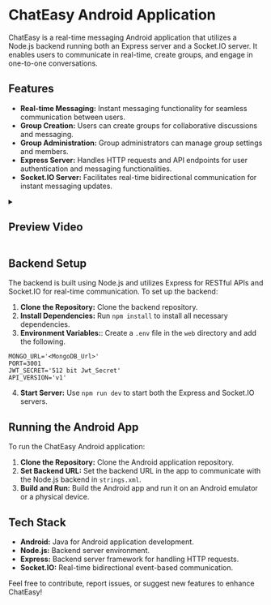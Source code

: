 # ChatEasy Android Application

ChatEasy is a real-time messaging Android application that utilizes a Node.js backend running both an Express server and a Socket.IO server. It enables users to communicate in real-time, create groups, and engage in one-to-one conversations.

## Features

- **Real-time Messaging:** Instant messaging functionality for seamless communication between users.
- **Group Creation:** Users can create groups for collaborative discussions and messaging.
- **Group Administration:** Group administrators can manage group settings and members.
- **Express Server:** Handles HTTP requests and API endpoints for user authentication and messaging functionalities.
- **Socket.IO Server:** Facilitates real-time bidirectional communication for instant messaging updates.

<details>
  <summary><h2>Preview Video</h2></summary>
  <video src="https://github.com/ashishsaranshakya/Chat-Easy/assets/74979286/94cbe006-942c-4f97-badf-f07dca0d464f"></video>
</details>


## Backend Setup

The backend is built using Node.js and utilizes Express for RESTful APIs and Socket.IO for real-time communication. To set up the backend:

1. **Clone the Repository:** Clone the backend repository.
2. **Install Dependencies:** Run `npm install` to install all necessary dependencies.
3. **Environment Variables:**: Create a `.env` file in the `web` directory and add the following.
```
MONGO_URL='<MongoDB_Url>'
PORT=3001
JWT_SECRET='512 bit Jwt_Secret'
API_VERSION='v1'
```
4. **Start Server:** Use `npm run dev` to start both the Express and Socket.IO servers.

## Running the Android App

To run the ChatEasy Android application:

1. **Clone the Repository:** Clone the Android application repository.
2. **Set Backend URL:** Set the backend URL in the app to communicate with the Node.js backend in `strings.xml`.
3. **Build and Run:** Build the Android app and run it on an Android emulator or a physical device.

## Tech Stack

- **Android:** Java for Android application development.
- **Node.js:** Backend server environment.
- **Express:** Backend server framework for handling HTTP requests.
- **Socket.IO:** Real-time bidirectional event-based communication.

Feel free to contribute, report issues, or suggest new features to enhance ChatEasy!

